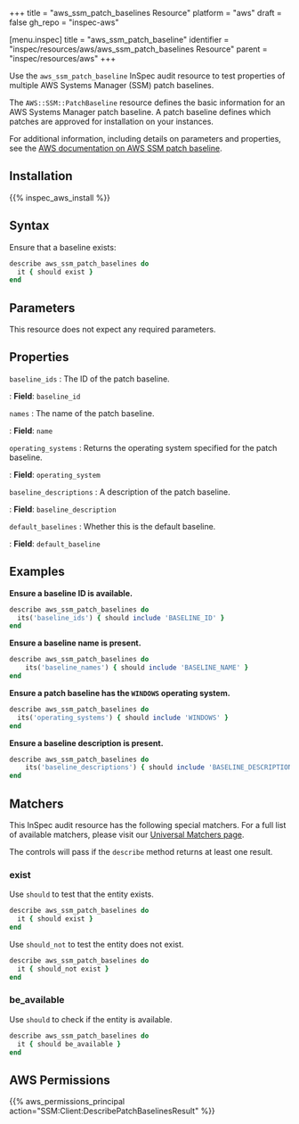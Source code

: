 +++
title = "aws_ssm_patch_baselines Resource"
platform = "aws"
draft = false
gh_repo = "inspec-aws"

[menu.inspec]
title = "aws_ssm_patch_baseline"
identifier = "inspec/resources/aws/aws_ssm_patch_baselines Resource"
parent = "inspec/resources/aws"
+++

Use the `aws_ssm_patch_baseline` InSpec audit resource to test properties of multiple AWS Systems Manager (SSM) patch baselines.

The `AWS::SSM::PatchBaseline` resource defines the basic information for an AWS Systems Manager patch baseline. A patch baseline defines which patches are approved for installation on your instances.

For additional information, including details on parameters and properties, see the [AWS documentation on AWS SSM patch baseline](https://docs.aws.amazon.com/AWSCloudFormation/latest/UserGuide/aws-resource-ssm-patchbaseline.html).

## Installation

{{% inspec_aws_install %}}

## Syntax

Ensure that a baseline exists:

```ruby
describe aws_ssm_patch_baselines do
  it { should exist }
end
```

## Parameters

This resource does not expect any required parameters.

## Properties

`baseline_ids`
: The ID of the patch baseline.

: **Field**: `baseline_id`

`names`
: The name of the patch baseline.

: **Field**: `name`

`operating_systems`
: Returns the operating system specified for the patch baseline.

: **Field**: `operating_system`

`baseline_descriptions`
: A description of the patch baseline.

: **Field**: `baseline_description`

`default_baselines`
: Whether this is the default baseline.

: **Field**: `default_baseline`

## Examples

**Ensure a baseline ID is available.**

```ruby
describe aws_ssm_patch_baselines do
  its('baseline_ids') { should include 'BASELINE_ID' }
end
```

**Ensure a baseline name is present.**

```ruby
describe aws_ssm_patch_baselines do
    its('baseline_names') { should include 'BASELINE_NAME' }
end
```

**Ensure a patch baseline has the `WINDOWS` operating system.**

```ruby
describe aws_ssm_patch_baselines do
  its('operating_systems') { should include 'WINDOWS' }
end
```

**Ensure a baseline description is present.**

```ruby
describe aws_ssm_patch_baselines do
    its('baseline_descriptions') { should include 'BASELINE_DESCRIPTION' }
end
```

## Matchers

This InSpec audit resource has the following special matchers. For a full list of available matchers, please visit our [Universal Matchers page](https://www.inspec.io/docs/reference/matchers/).

The controls will pass if the `describe` method returns at least one result.

### exist

Use `should` to test that the entity exists.

```ruby
describe aws_ssm_patch_baselines do
  it { should exist }
end
```

Use `should_not` to test the entity does not exist.

```ruby
describe aws_ssm_patch_baselines do
  it { should_not exist }
end
```

### be_available

Use `should` to check if the entity is available.

```ruby
describe aws_ssm_patch_baselines do
  it { should be_available }
end
```

## AWS Permissions

{{% aws_permissions_principal action="SSM:Client:DescribePatchBaselinesResult" %}}
